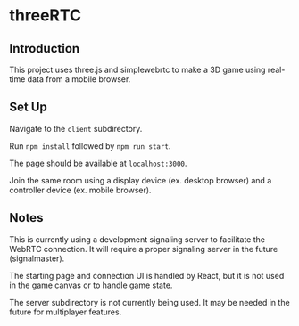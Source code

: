 # threeRTC

## Introduction
This project uses three.js and simplewebrtc to make a 3D game using real-time data from a mobile browser.

## Set Up
Navigate to the ```client``` subdirectory.

Run ```npm install``` followed by ```npm run start```.

The page should be available at ```localhost:3000```.

Join the same room using a display device (ex. desktop browser) and a controller device (ex. mobile browser).

## Notes
This is currently using a development signaling server to facilitate the WebRTC connection. It will require a proper signaling server in the future (signalmaster).

The starting page and connection UI is handled by React, but it is not used in the game canvas or to handle game state.

The server subdirectory is not currently being used. It may be needed in the future for multiplayer features.
